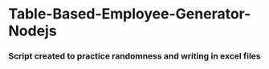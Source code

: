 # Table-Based-Employee-Generator-Nodejs

### Script created to practice randomness and writing in excel files
